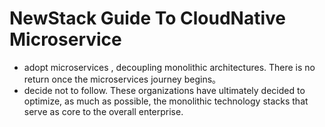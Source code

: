 
# NewStack Guide To CloudNative Microservice

 - adopt microservices , decoupling monolithic
architectures. There is no return once the microservices journey begins。
 - decide not to 
follow. These organizations have ultimately decided to optimize, as much as 
possible, the monolithic technology stacks that serve as core to the overall 
enterprise. 
 
